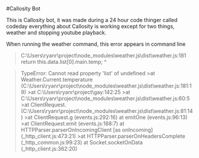 #Callosity Bot

This is Callosity bot, it was made during a 24 hour code thinger called codeday  everything about Callosity is working except for two things, weather and stopping youtube playback.


When running the weather command, this error appears in command line 

>C:\Users\ryanr\project\node_modules\weather.js\dist\weather.js:181
 > return this.data.list[0].main.temp;
                  ^

>TypeError: Cannot read property 'list' of undefined
    >at Weather.Current.temperature (C:\Users\ryanr\project\node_modules\weather.js\dist\weather.js:181:19)
    >at C:\Users\ryanr\project\gay:142:25
    >at C:\Users\ryanr\project\node_modules\weather.js\dist\weather.js:60:5
    >at ClientRequest.<anonymous> (C:\Users\ryanr\project\node_modules\weather.js\dist\weather.js:81:14)
    >at ClientRequest.g (events.js:292:16)
   > at emitOne (events.js:96:13)
    >at ClientRequest.emit (events.js:188:7)
   > at HTTPParser.parserOnIncomingClient [as onIncoming] (_http_client.js:473:21)
    >at HTTPParser.parserOnHeadersComplete (_http_common.js:99:23)
   > at Socket.socketOnData (_http_client.js:362:20)

